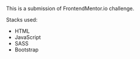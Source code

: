 This is a submission of FrontendMentor.io challenge.

Stacks used:

- HTML
- JavaScript
- SASS
- Bootstrap
